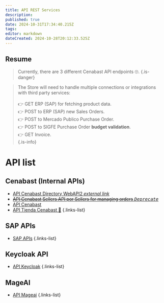 ```yaml
---
title: API REST Services
description: 
published: true
date: 2024-10-31T17:34:40.215Z
tags: 
editor: markdown
dateCreated: 2024-10-28T20:12:33.525Z
---
```


##  Resume

> Currently, there are 3 different Cenabast API endpoints 🙄. 
{.is-danger}


> The Store will need to handle multiple connections or integrations with third party services:\
> \
> 👉 GET ERP (SAP) for fetching product data.\
> 👉 POST to ERP (SAP) new Sales Orders.\
> 👉 POST to Mercado Publico Purchase Order.\
> 👉 POST to SIGFE Purchase Order **budget validation**.\
> 👉 GET Invoice.\
{.is-info}


# API list

## Cenabast (Internal APIs)

- [API Cenabast Directory WebAPI2 *external link*](https://testaplicacionesweb.cenabast.cl:7001/WebApi2/documentacion/index.html#/)
- [~~API Cenabast Sellers API por Sellers for managing orders~~ *<kbd>Deprecate</kbd>*](https://aplicacionesweb.cenabast.cl/webapi/swagger/ui/index#)
- [API Cenabast](api-tienda)
- [API Tienda Cenabast 🥷](https://testaplicacionesweb.cenabast.cl:7001/interoperabilidad/tienda/api/docs/index.html)
{.links-list}

## SAP APIs

- [SAP APIs](sap-apis)
{.links-list}

## Keycloak API

- [API Keycloak](keycloak-api)
{.links-list}

## MageAI

- [API Mageai](mageai-api)
{.links-list}

